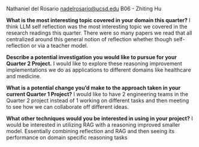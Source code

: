 Nathaniel del Rosario
nadelrosario@ucsd.edu
B06 - Zhiting Hu

**What is the most interesting topic covered in your domain this quarter?**
I think LLM self reflection was the most interesting topic we covered in the research readings this quarter. There were so many papers we read that all centralized around this general notion of reflection whether though self-reflection or via a teacher model.

**Describe a potential investigation you would like to pursue for your Quarter 2 Project.**
I would like to explore these reasoning improvement implementations we do as applications to different domains like healthcare and medicine.

**What is a potential change you’d make to the approach taken in your current Quarter 1 Project?**
I would like to have 2 engineering teams in the Quarter 2 project instead of 1 working on different tasks and then meeting to see how we can collaborate off different ideas.

**What other techniques would you be interested in using in your project?**
I would be interested in utilizing RAG with a reasoning improved smaller model. Essentially combining reflection and RAG and then seeing its performance on domain specific reasoning tasks
